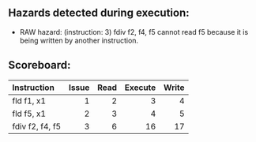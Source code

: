 ## Hazards detected during execution:
- RAW hazard: (instruction: 3) fdiv f2, f4, f5 cannot read f5 because it is being written by another instruction.

## Scoreboard:
| Instruction     |   Issue |   Read |   Execute |   Write |
|:----------------|--------:|-------:|----------:|--------:|
| fld f1, x1      |       1 |      2 |         3 |       4 |
| fld f5, x1      |       2 |      3 |         4 |       5 |
| fdiv f2, f4, f5 |       3 |      6 |        16 |      17 |
